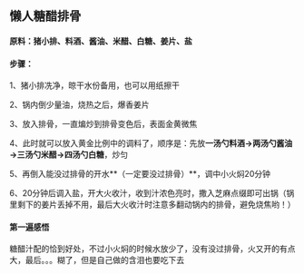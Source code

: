 ## 懒人糖醋排骨

#### 原料：猪小排、料酒、酱油、米醋、白糖、姜片、盐

#### 步骤：

1、猪小排冼净，晾干水份备用，也可以用纸擦干

2、锅内倒少量油，烧热之后，爆香姜片

3、放入排骨，一直煸炒到排骨变色后，表面金黄微焦

4、此时就可以放入黄金比例中的调料了，顺序是：先放**一汤勺料酒→两汤勺酱油→三汤勺米醋→四汤勺白糖**，炒匀

5、再倒入能没过排骨的开水**（一定要没过排骨）**，调中小火焖20分钟

6、20分钟后调入盐，开大火收汁，收到汁浓色亮时，撒入芝麻点缀即可出锅（锅里剩下的姜片丢掉不用，最后大火收汁时注意多翻动锅内的排骨，避免烧焦哟！）

#### 第一遍感悟

糖醋汁配的恰到好处，不过小火焖的时候水放少了，没有没过排骨，火又开的有点大，最后。。。糊了，但是自己做的含泪也要吃下去